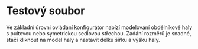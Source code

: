 
# Testový soubor

Ve základní úrovni ovládání konfigurátor nabízí modelování obdélníkové haly s pultovou nebo symetrickou sedlovou střechou. Zadání rozměrů je snadné, stačí kliknout na model haly a nastavit délku šířku a výšku haly.

